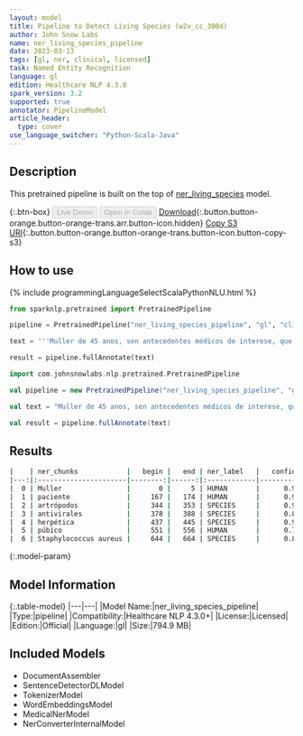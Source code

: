 ```yaml
---
layout: model
title: Pipeline to Detect Living Species (w2v_cc_300d)
author: John Snow Labs
name: ner_living_species_pipeline
date: 2023-03-13
tags: [gl, ner, clinical, licensed]
task: Named Entity Recognition
language: gl
edition: Healthcare NLP 4.3.0
spark_version: 3.2
supported: true
annotator: PipelineModel
article_header:
  type: cover
use_language_switcher: "Python-Scala-Java"
---
```


## Description

This pretrained pipeline is built on the top of [ner_living_species](https://nlp.johnsnowlabs.com/2022/06/23/ner_living_species_gl_3_0.html) model.

{:.btn-box}
<button class="button button-orange" disabled>Live Demo</button>
<button class="button button-orange" disabled>Open in Colab</button>
[Download](https://s3.amazonaws.com/auxdata.johnsnowlabs.com/clinical/models/ner_living_species_pipeline_gl_4.3.0_3.2_1678704830024.zip){:.button.button-orange.button-orange-trans.arr.button-icon.hidden}
[Copy S3 URI](s3://auxdata.johnsnowlabs.com/clinical/models/ner_living_species_pipeline_gl_4.3.0_3.2_1678704830024.zip){:.button.button-orange.button-orange-trans.button-icon.button-copy-s3}

## How to use



<div class="tabs-box" markdown="1">
{% include programmingLanguageSelectScalaPythonNLU.html %}

```python
from sparknlp.pretrained import PretrainedPipeline

pipeline = PretrainedPipeline("ner_living_species_pipeline", "gl", "clinical/models")

text = '''Muller de 45 anos, sen antecedentes médicos de interese, que foi remitida á consulta de dermatoloxía de urxencias por lesións faciales de tres semanas de evolución. A paciente non presentaba lesións noutras localizaciones nin outra clínica de interese. No seu centro de saúde prescribíronlle corticoides tópicos ante a sospeita de picaduras de artrópodos e unha semana despois, antivirales orais baixo o diagnóstico de posible infección herpética. As lesións interferían de forma notable na súa vida persoal e profesional xa que traballaba de face ao púbico. Unha semana máis tarde o diagnóstico foi confirmado ao resultar o cultivo positivo a Staphylococcus aureus.'''

result = pipeline.fullAnnotate(text)
```
```scala
import com.johnsnowlabs.nlp.pretrained.PretrainedPipeline

val pipeline = new PretrainedPipeline("ner_living_species_pipeline", "gl", "clinical/models")

val text = "Muller de 45 anos, sen antecedentes médicos de interese, que foi remitida á consulta de dermatoloxía de urxencias por lesións faciales de tres semanas de evolución. A paciente non presentaba lesións noutras localizaciones nin outra clínica de interese. No seu centro de saúde prescribíronlle corticoides tópicos ante a sospeita de picaduras de artrópodos e unha semana despois, antivirales orais baixo o diagnóstico de posible infección herpética. As lesións interferían de forma notable na súa vida persoal e profesional xa que traballaba de face ao púbico. Unha semana máis tarde o diagnóstico foi confirmado ao resultar o cultivo positivo a Staphylococcus aureus."

val result = pipeline.fullAnnotate(text)
```
</div>

## Results

```bash
|    | ner_chunks            |   begin |   end | ner_label   |   confidence |
|---:|:----------------------|--------:|------:|:------------|-------------:|
|  0 | Muller                |       0 |     5 | HUMAN       |      0.9998  |
|  1 | paciente              |     167 |   174 | HUMAN       |      0.9985  |
|  2 | artrópodos            |     344 |   353 | SPECIES     |      0.9647  |
|  3 | antivirales           |     378 |   388 | SPECIES     |      0.8854  |
|  4 | herpética             |     437 |   445 | SPECIES     |      0.9592  |
|  5 | púbico                |     551 |   556 | HUMAN       |      0.7293  |
|  6 | Staphylococcus aureus |     644 |   664 | SPECIES     |      0.87005 |
```

{:.model-param}
## Model Information

{:.table-model}
|---|---|
|Model Name:|ner_living_species_pipeline|
|Type:|pipeline|
|Compatibility:|Healthcare NLP 4.3.0+|
|License:|Licensed|
|Edition:|Official|
|Language:|gl|
|Size:|794.9 MB|

## Included Models

- DocumentAssembler
- SentenceDetectorDLModel
- TokenizerModel
- WordEmbeddingsModel
- MedicalNerModel
- NerConverterInternalModel